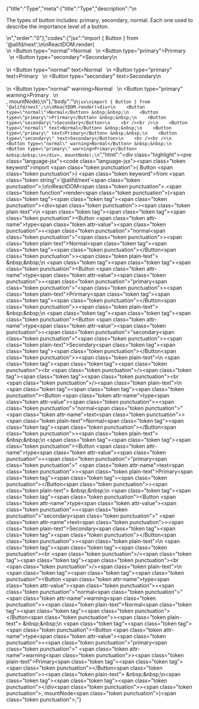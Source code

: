 {"title":"Type","meta":{"title":"Type","description":"\n<p>The types of button includes: primary, secondary, normal. Each one used to describe the importance level of a button.</p>\n","order":"0"},"codes":{"jsx":"import { Button } from '@alifd/next';\n\nReactDOM.render(<div>\n    <Button type=\"normal\">Normal</Button> &nbsp;&nbsp;\n    <Button type=\"primary\">Prirmary</Button> &nbsp;&nbsp;\n    <Button type=\"secondary\">Secondary</Button>\n    <br /><br />\n    <Button type=\"normal\" text>Normal</Button> &nbsp;&nbsp;\n    <Button type=\"primary\" text>Primary</Button> &nbsp;&nbsp;\n    <Button type=\"secondary\" text>Secondary</Button>\n    <br /><br />\n    <Button type=\"normal\" warning>Normal</Button> &nbsp;&nbsp;\n    <Button type=\"primary\" warning>Primary</Button> &nbsp;&nbsp;\n</div>, mountNode);\n"},"body":"\n````jsx\nimport { Button } from '@alifd/next';\n\nReactDOM.render(<div>\n    <Button type=\"normal\">Normal</Button> &nbsp;&nbsp;\n    <Button type=\"primary\">Prirmary</Button> &nbsp;&nbsp;\n    <Button type=\"secondary\">Secondary</Button>\n    <br /><br />\n    <Button type=\"normal\" text>Normal</Button> &nbsp;&nbsp;\n    <Button type=\"primary\" text>Primary</Button> &nbsp;&nbsp;\n    <Button type=\"secondary\" text>Secondary</Button>\n    <br /><br />\n    <Button type=\"normal\" warning>Normal</Button> &nbsp;&nbsp;\n    <Button type=\"primary\" warning>Primary</Button> &nbsp;&nbsp;\n</div>, mountNode);\n````","html":"<script>(function(){\"use strict\";\n\nvar _next = require(\"@alifd/next\");\n\nReactDOM.render(React.createElement(\n    \"div\",\n    null,\n    React.createElement(\n        _next.Button,\n        { type: \"normal\" },\n        \"Normal\"\n    ),\n    \" \\xA0\\xA0\",\n    React.createElement(\n        _next.Button,\n        { type: \"primary\" },\n        \"Prirmary\"\n    ),\n    \" \\xA0\\xA0\",\n    React.createElement(\n        _next.Button,\n        { type: \"secondary\" },\n        \"Secondary\"\n    ),\n    React.createElement(\"br\", null),\n    React.createElement(\"br\", null),\n    React.createElement(\n        _next.Button,\n        { type: \"normal\", text: true },\n        \"Normal\"\n    ),\n    \" \\xA0\\xA0\",\n    React.createElement(\n        _next.Button,\n        { type: \"primary\", text: true },\n        \"Primary\"\n    ),\n    \" \\xA0\\xA0\",\n    React.createElement(\n        _next.Button,\n        { type: \"secondary\", text: true },\n        \"Secondary\"\n    ),\n    React.createElement(\"br\", null),\n    React.createElement(\"br\", null),\n    React.createElement(\n        _next.Button,\n        { type: \"normal\", warning: true },\n        \"Normal\"\n    ),\n    \" \\xA0\\xA0\",\n    React.createElement(\n        _next.Button,\n        { type: \"primary\", warning: true },\n        \"Primary\"\n    ),\n    \" \\xA0\\xA0\"\n), mountNode);})()</script><div class=\"highlight\"><pre class=\"language-jsx\"><code class=\"language-jsx\"><span class=\"token keyword\">import</span> <span class=\"token punctuation\">{</span> Button <span class=\"token punctuation\">}</span> <span class=\"token keyword\">from</span> <span class=\"token string\">'@alifd/next'</span><span class=\"token punctuation\">;</span>\n\nReactDOM<span class=\"token punctuation\">.</span><span class=\"token function\">render</span><span class=\"token punctuation\">(</span><span class=\"token tag\"><span class=\"token tag\"><span class=\"token punctuation\">&lt;</span>div</span><span class=\"token punctuation\">></span></span><span class=\"token plain-text\">\n    </span><span class=\"token tag\"><span class=\"token tag\"><span class=\"token punctuation\">&lt;</span>Button</span> <span class=\"token attr-name\">type</span><span class=\"token attr-value\"><span class=\"token punctuation\">=</span><span class=\"token punctuation\">\"</span>normal<span class=\"token punctuation\">\"</span></span><span class=\"token punctuation\">></span></span><span class=\"token plain-text\">Normal</span><span class=\"token tag\"><span class=\"token tag\"><span class=\"token punctuation\">&lt;/</span>Button</span><span class=\"token punctuation\">></span></span><span class=\"token plain-text\"> &amp;nbsp;&amp;nbsp;\n    </span><span class=\"token tag\"><span class=\"token tag\"><span class=\"token punctuation\">&lt;</span>Button</span> <span class=\"token attr-name\">type</span><span class=\"token attr-value\"><span class=\"token punctuation\">=</span><span class=\"token punctuation\">\"</span>primary<span class=\"token punctuation\">\"</span></span><span class=\"token punctuation\">></span></span><span class=\"token plain-text\">Prirmary</span><span class=\"token tag\"><span class=\"token tag\"><span class=\"token punctuation\">&lt;/</span>Button</span><span class=\"token punctuation\">></span></span><span class=\"token plain-text\"> &amp;nbsp;&amp;nbsp;\n    </span><span class=\"token tag\"><span class=\"token tag\"><span class=\"token punctuation\">&lt;</span>Button</span> <span class=\"token attr-name\">type</span><span class=\"token attr-value\"><span class=\"token punctuation\">=</span><span class=\"token punctuation\">\"</span>secondary<span class=\"token punctuation\">\"</span></span><span class=\"token punctuation\">></span></span><span class=\"token plain-text\">Secondary</span><span class=\"token tag\"><span class=\"token tag\"><span class=\"token punctuation\">&lt;/</span>Button</span><span class=\"token punctuation\">></span></span><span class=\"token plain-text\">\n    </span><span class=\"token tag\"><span class=\"token tag\"><span class=\"token punctuation\">&lt;</span>br</span> <span class=\"token punctuation\">/></span></span><span class=\"token tag\"><span class=\"token tag\"><span class=\"token punctuation\">&lt;</span>br</span> <span class=\"token punctuation\">/></span></span><span class=\"token plain-text\">\n    </span><span class=\"token tag\"><span class=\"token tag\"><span class=\"token punctuation\">&lt;</span>Button</span> <span class=\"token attr-name\">type</span><span class=\"token attr-value\"><span class=\"token punctuation\">=</span><span class=\"token punctuation\">\"</span>normal<span class=\"token punctuation\">\"</span></span> <span class=\"token attr-name\">text</span><span class=\"token punctuation\">></span></span><span class=\"token plain-text\">Normal</span><span class=\"token tag\"><span class=\"token tag\"><span class=\"token punctuation\">&lt;/</span>Button</span><span class=\"token punctuation\">></span></span><span class=\"token plain-text\"> &amp;nbsp;&amp;nbsp;\n    </span><span class=\"token tag\"><span class=\"token tag\"><span class=\"token punctuation\">&lt;</span>Button</span> <span class=\"token attr-name\">type</span><span class=\"token attr-value\"><span class=\"token punctuation\">=</span><span class=\"token punctuation\">\"</span>primary<span class=\"token punctuation\">\"</span></span> <span class=\"token attr-name\">text</span><span class=\"token punctuation\">></span></span><span class=\"token plain-text\">Primary</span><span class=\"token tag\"><span class=\"token tag\"><span class=\"token punctuation\">&lt;/</span>Button</span><span class=\"token punctuation\">></span></span><span class=\"token plain-text\"> &amp;nbsp;&amp;nbsp;\n    </span><span class=\"token tag\"><span class=\"token tag\"><span class=\"token punctuation\">&lt;</span>Button</span> <span class=\"token attr-name\">type</span><span class=\"token attr-value\"><span class=\"token punctuation\">=</span><span class=\"token punctuation\">\"</span>secondary<span class=\"token punctuation\">\"</span></span> <span class=\"token attr-name\">text</span><span class=\"token punctuation\">></span></span><span class=\"token plain-text\">Secondary</span><span class=\"token tag\"><span class=\"token tag\"><span class=\"token punctuation\">&lt;/</span>Button</span><span class=\"token punctuation\">></span></span><span class=\"token plain-text\">\n    </span><span class=\"token tag\"><span class=\"token tag\"><span class=\"token punctuation\">&lt;</span>br</span> <span class=\"token punctuation\">/></span></span><span class=\"token tag\"><span class=\"token tag\"><span class=\"token punctuation\">&lt;</span>br</span> <span class=\"token punctuation\">/></span></span><span class=\"token plain-text\">\n    </span><span class=\"token tag\"><span class=\"token tag\"><span class=\"token punctuation\">&lt;</span>Button</span> <span class=\"token attr-name\">type</span><span class=\"token attr-value\"><span class=\"token punctuation\">=</span><span class=\"token punctuation\">\"</span>normal<span class=\"token punctuation\">\"</span></span> <span class=\"token attr-name\">warning</span><span class=\"token punctuation\">></span></span><span class=\"token plain-text\">Normal</span><span class=\"token tag\"><span class=\"token tag\"><span class=\"token punctuation\">&lt;/</span>Button</span><span class=\"token punctuation\">></span></span><span class=\"token plain-text\"> &amp;nbsp;&amp;nbsp;\n    </span><span class=\"token tag\"><span class=\"token tag\"><span class=\"token punctuation\">&lt;</span>Button</span> <span class=\"token attr-name\">type</span><span class=\"token attr-value\"><span class=\"token punctuation\">=</span><span class=\"token punctuation\">\"</span>primary<span class=\"token punctuation\">\"</span></span> <span class=\"token attr-name\">warning</span><span class=\"token punctuation\">></span></span><span class=\"token plain-text\">Primary</span><span class=\"token tag\"><span class=\"token tag\"><span class=\"token punctuation\">&lt;/</span>Button</span><span class=\"token punctuation\">></span></span><span class=\"token plain-text\"> &amp;nbsp;&amp;nbsp;\n</span><span class=\"token tag\"><span class=\"token tag\"><span class=\"token punctuation\">&lt;/</span>div</span><span class=\"token punctuation\">></span></span><span class=\"token punctuation\">,</span> mountNode<span class=\"token punctuation\">)</span><span class=\"token punctuation\">;</span></code></pre></div>"}